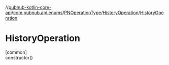 //[pubnub-kotlin-core-api](../../../../index.md)/[com.pubnub.api.enums](../../index.md)/[PNOperationType](../index.md)/[HistoryOperation](index.md)/[HistoryOperation](-history-operation.md)

# HistoryOperation

[common]\
constructor()
